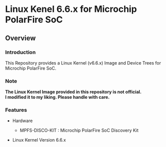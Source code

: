 Linux Kenel 6.6.x for Microchip PolarFire SoC
====================================================================================

Overview
------------------------------------------------------------------------------------

### Introduction

This Repository provides a Linux Kernel (v6.6.x) Image and Device Trees for Microchip PolarFire SoC.

### Note

**The Linux Kernel Image provided in this repository is not official.**    
**I modified it to my liking. Please handle with care.**    

### Features

* Hardware
  + MPFS-DISCO-KIT : Microchip PolarFire SoC Discovery Kit

* Linux Kernel Version 6.6.x



